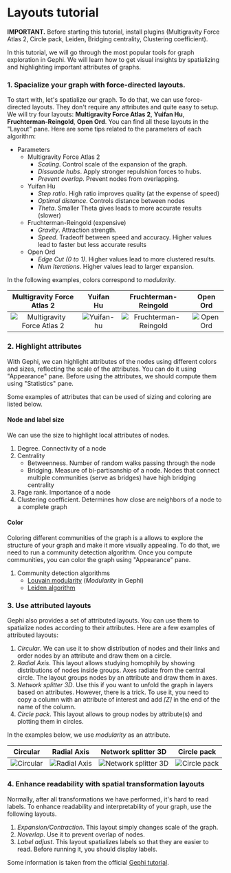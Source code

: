# Layouts tutorial

**IMPORTANT.** Before starting this tutorial, install plugins (Multigravity Force Atlas 2, Circle pack, Leiden, Bridging centrality, Clustering coefficient).

In this tutorial, we will go through the most popular tools for graph exploration in Gephi. We will learn how to get visual insights by spatializing and highlighting important attributes of graphs.

### 1. Spacialize your graph with force-directed layouts.

To start with, let's spatialize our graph. To do that, we can use force-directed layouts. They don't require any attributes and quite easy to setup. We will try four layouts: **Multigravity Force Atlas 2**, **Yuifan Hu**, **Fruchterman-Reingold**, **Open Ord**. You can find all these layouts in the "Layout" pane. Here are some tips related to the parameters of each algorithm:

* Parameters
	* Multigravity Force Atlas 2
		* *Scaling*. Control scale of the expansion of the graph. 
		* *Dissuade hubs*. Apply stronger repulshion forces to hubs.
		* *Prevent overlap*. Prevent nodes from overlapping.
	* Yuifan Hu
		* *Step ratio*. High ratio improves quality (at the expense of speed)
		* *Optimal distance*. Controls distance between nodes
		* *Theta*. Smaller Theta gives leads to more accurate results (slower)
	* Fruchterman-Reingold (expensive)
		* *Gravity*. Attraction strength.
		* *Speed*. Tradeoff between speed and accuracy. Higher values lead to faster but less accurate results
	* Open Ord
		* *Edge Cut (0 to 1)*. Higher values lead to more clustered results.
		* *Num Iterations*. Higher values lead to larger expansion.

In the following examples, colors correspond to *modularity*.

Multigravity Force Atlas 2 |  Yuifan Hu | Fruchterman-Reingold | Open Ord
:-------------------------:|:-------------------------:|:-------------------------:|:-------------------------:
![Multigravity Force Atlas 2](https://raw.githubusercontent.com/mizvol/gephi-tutorials/master/Layouts/images/force-atlas.gif)  |  ![Yuifan-hu](https://raw.githubusercontent.com/mizvol/gephi-tutorials/master/Layouts/images/yifan-hu.gif) | ![Fruchterman-Reingold](https://raw.githubusercontent.com/mizvol/gephi-tutorials/master/Layouts/images/f-r.gif) | ![Open Ord](https://raw.githubusercontent.com/mizvol/gephi-tutorials/master/Layouts/images/openord.gif)

### 2. Highlight attributes

With Gephi, we can highlight attributes of the nodes using different colors and sizes, reflecting the scale of the attributes. You can do it using "Appearance" pane. Before using the attributes, we should compute them using "Statistics" pane.

Some examples of attributes that can be used of sizing and coloring are listed below.

#### Node and label size

We can use the size to highlight local attributes of nodes.

   1. Degree. Connectivity of a node
   2. Centrality
   		* Betweenness. Number of random walks passing through the node
   		* Bridging. Measure of bi-partisanship of a node. Nodes that connect multiple communities (serve as bridges) have high bridging centrality
   3. Page rank. Importance of a node
   4. Clustering coefficient. Determines how close are neighbors of a node to a complete graph

#### Color

Coloring different communities of the graph is a allows to explore the structure of your graph and make it more visually appealing. To do that, we need to run a community detection algorithm. Once you compute communities, you can color the graph using "Appearance" pane.

   1. Community detection algorithms
   		* [Louvain modularity](https://en.wikipedia.org/wiki/Louvain_modularity) (*Modularity* in Gephi)
   		* [Leiden algorithm](https://www.nature.com/articles/s41598-019-41695-z)
    
### 3. Use attributed layouts

Gephi also provides a set of attributed layouts. You can use them to spatialize nodes according to their attributes. Here are a few examples of attributed layouts:

1. *Circular*. We can use it to show distribution of nodes and their links and order nodes by an attribute and draw them on a circle.
2. *Radial Axis*. This layout allows studying homophily by showing distributions of nodes inside groups. Axes radiate from the central circle. The layout groups nodes by an attribute and draw them in axes.
3. *Network splitter 3D*. Use this if you want to unfold the graph in layers based on attributes. However, there is a trick. To use it, you need to copy a column with an attribute of interest and add *[Z]* in the end of the name of the column.
4. *Circle pack*. This layout allows to group nodes by attribute(s) and plotting them in circles.

In the examples below, we use *modularity* as an attribute.

Circular |  Radial Axis | Network splitter 3D | Circle pack
:-------------------------:|:-------------------------:|:-------------------------:|:-------------------------:
![Circular](https://raw.githubusercontent.com/mizvol/gephi-tutorials/master/Layouts/images/circular.png)  |  ![Radial Axis](https://raw.githubusercontent.com/mizvol/gephi-tutorials/master/Layouts/images/radial-axis.png) | ![Network splitter 3D](https://raw.githubusercontent.com/mizvol/gephi-tutorials/master/Layouts/images/net-splitter.png) | ![Circle pack](https://raw.githubusercontent.com/mizvol/gephi-tutorials/master/Layouts/images/circle-pack.png)

### 4. Enhance readability with spatial transformation layouts

Normally, after all transformations we have performed, it's hard to read labels. To enhance readability and interpretability of your graph, use the following layouts.

1. *Expansion/Contraction*. This layout simply changes scale of the graph.
2. *Noverlap*. Use it to prevent overlap of nodes.
3. *Label adjust*. This layout spatializes labels so that they are easier to read. Before running it, you should display labels.

Some information is taken from the official [Gephi tutorial](https://gephi.org/users/tutorial-layouts/).
